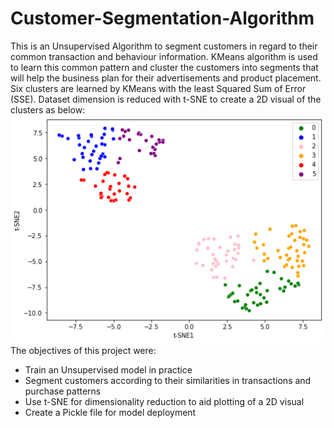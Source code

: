 # Customer-Segmentation-Algorithm
This is an Unsupervised Algorithm to segment customers in regard to their common transaction and behaviour information.
KMeans algorithm is used to learn this common pattern and cluster the customers into segments that will help the business plan for their advertisements and product placement.
Six clusters are learned by KMeans with the least Squared Sum of Error (SSE). Dataset dimension is reduced with t-SNE to create a 2D visual of the clusters as below:
<br>
!['t-SNE clusters visual](https://github.com/Kiariemuiruri/Customer-Segmentation-Algorithm/blob/main/t-SNE%20visual.png)
<br>
The objectives of this project were:
* Train an Unsupervised model in practice
* Segment customers according to their similarities in transactions and purchase patterns
* Use t-SNE for dimensionality reduction to aid plotting of a 2D visual
* Create a Pickle file for model deployment

